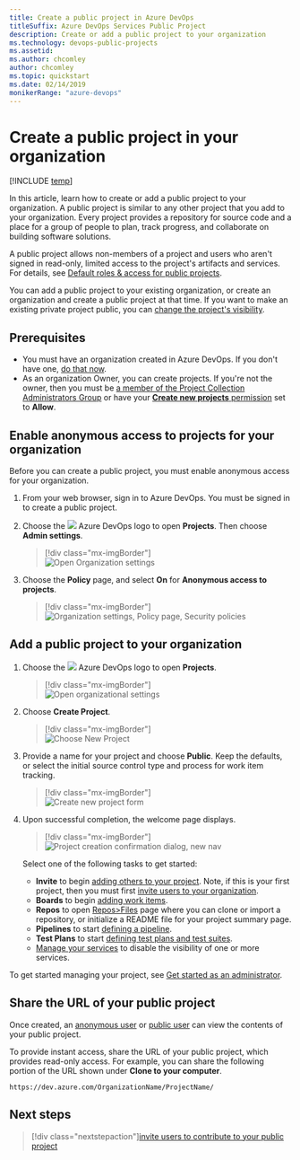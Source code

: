 ```yaml
---
title: Create a public project in Azure DevOps
titleSuffix: Azure DevOps Services Public Project
description: Create or add a public project to your organization
ms.technology: devops-public-projects
ms.assetid:
ms.author: chcomley
author: chcomley
ms.topic: quickstart
ms.date: 02/14/2019
monikerRange: "azure-devops"
---
```


# Create a public project in your organization

[!INCLUDE [temp](includes/version-public-projects.md)]

In this article, learn how to create or add a public project to your organization. A public project is similar to any other project that you add to your organization. Every project provides a repository for source code and a place for a group of people to plan, track progress, and collaborate on building software solutions.

A public project allows non-members of a project and users who aren't signed in read-only, limited access to the project's artifacts and services. For details, see [Default roles & access for public projects](default-roles-access-public.md).

You can add a public project to your existing organization, or create an organization and create a public project at that time. If you want to make an existing private project public, you can [change the project's visibility](make-project-public.md).

## Prerequisites

- You must have an organization created in Azure DevOps. If you don't have one, [do that now](../../user-guide/sign-up-invite-teammates.md).
- As an organization Owner, you can create projects. If you're not the owner, then you must be [a member of the Project Collection Administrators Group](../security/set-project-collection-level-permissions.md#collection-level) or have your [**Create new projects** permission](../security/set-project-collection-level-permissions.md#collection-level) set to **Allow**.

## Enable anonymous access to projects for your organization

Before you can create a public project, you must enable anonymous access for your organization.

1. From your web browser, sign in to Azure DevOps. You must be signed in to create a public project.
2. Choose the ![](../../media/icons/project-icon.png) Azure DevOps logo to open **Projects**. Then choose **Admin settings**.

   > [!div class="mx-imgBorder"]  
   > ![Open Organization settings](../../media/settings/open-admin-settings-vert.png)

3. Choose the **Policy** page, and select **On** for **Anonymous access to projects**.

   > [!div class="mx-imgBorder"]  
   > ![Organization settings, Policy page, Security policies](media/create-public-project/org-policies-change-anon.png)

## Add a public project to your organization

1. Choose the ![](../../media/icons/project-icon.png) Azure DevOps logo to open **Projects**.

   > [!div class="mx-imgBorder"]  
   > ![Open organizational settings](../../media/settings/open-projects-hub-vert-brn.png)

2. Choose **Create Project**.

   > [!div class="mx-imgBorder"]  
   > ![Choose New Project](media/create-public-project/add-proj-vert-brn.png)

3. Provide a name for your project and choose **Public**. Keep the defaults, or select the initial source control type and process for work item tracking.

   > [!div class="mx-imgBorder"]  
   > ![Create new project form](media/create-public-project/create-new-project-form-new-nav.png)

4. Upon successful completion, the welcome page displays.

   > [!div class="mx-imgBorder"]  
   > ![Project creation confirmation dialog, new nav](../projects/media/create-project/project-creation-complete-new-nav.png)

   Select one of the following tasks to get started:

   - **Invite** to begin [adding others to your project](../security/add-users-team-project.md). Note, if this is your first project, then you must first [invite users to your organization](../accounts/add-team-members.md).
   - **Boards** to begin [adding work items](../../boards/work-items/view-add-work-items.md).
   - **Repos** to open [Repos>Files](../../repos/git/clone.md) page where you can clone or import a repository, or initialize a README file for your project summary page.
   - **Pipelines** to start [defining a pipeline](../../pipelines/index.yml).
   - **Test Plans** to start [defining test plans and test suites](../../test/create-a-test-plan.md).
   - [Manage your services](../settings/set-services.md) to disable the visibility of one or more services.

To get started managing your project, see [Get started as an administrator](../../user-guide/project-admin-tutorial.md).

## Share the URL of your public project

Once created, an [anonymous user](glossary-public.md#anonymous-user) or [public user](glossary-public.md#public-user) can view the contents of your public project.

To provide instant access, share the URL of your public project, which provides read-only access. For example, you can share the following portion of the URL shown under **Clone to your computer**.

`https://dev.azure.com/OrganizationName/ProjectName/`

## Next steps

> [!div class="nextstepaction"][invite users to contribute to your public project](invite-users-public.md)
